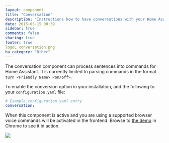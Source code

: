 ```yaml
---
layout: component
title: "Conversation"
description: "Instructions how to have conversations with your Home Assistant."
date: 2015-03-15 00:39
sidebar: true
comments: false
sharing: true
footer: true
logoL conversation.png
ha_category: "Other"
---
```



The conversation component can process sentences into commands for Home Assistant. It is currently limited to parsing commands in the format `turn <Friendly Name> <on/off>`.

To enable the conversion option in your installation, add the following to your `configuration.yaml` file:

```yaml
# Example configuration.yaml entry
conversation:
```

When this component is active and you are using a supported browser voice commands will be activated in the frontend. Browse to [the demo](/demo/) in Chrome to see it in action.

<p class='img'>
  <img src="/images/screenshots/voice-commands.png" />
</p>
